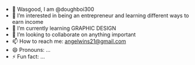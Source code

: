- 👋 Wasgood, I am @doughboi300
- 👀 I’m interested in being an entrepreneur and learning different ways to earn income
- 🌱 I’m currently learning GRAPHIC DESIGN
- 💞️ I’m looking to collaborate on anything important
- 📫 How to reach me: angelwins21@gmail.com
- 😄 Pronouns: ...
- ⚡ Fun fact: ...

<!---
doughboi300/doughboi300 is a ✨ special ✨ repository because its `README.md` (this file) appears on your GitHub profile.
You can click the Preview link to take a look at your changes.
--->

